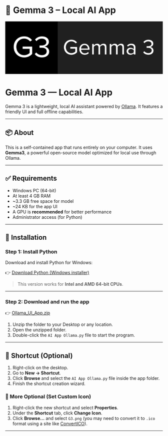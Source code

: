 # 🧠 Gemma 3 – Local AI App

![Gemma 3](./Gemma%203.png)

# Gemma 3 — Local AI App

Gemma 3 is a lightweight, local AI assistant powered by [Ollama](https://ollama.com). It features a friendly UI and full offline capabilities.

---

## 📦 About

This is a self-contained app that runs entirely on your computer. It uses **Gemma3**, a powerful open-source model optimized for local use through Ollama.

---

## ✅ Requirements

- Windows PC (64-bit)
- At least 4 GB RAM
- ~3.3 GB free space for model
- ~24 KB for the app UI
- A GPU is **recommended** for better performance
- Administrator access (for Python)

---

## 🚀 Installation

### Step 1: Install Python

Download and install Python for Windows:

👉 [Download Python (Windows installer)](https://www.python.org/ftp/python/3.11.6/python-3.11.6-amd64.exe)

> This version works for **Intel and AMD 64-bit CPUs**.

---

### Step 2: Download and run the app

👉 [Ollama_UI_App.zip](https://github.com/XTCooper11/Gemma3-Local-AI-App/raw/main/Ollama_UI_App.zip)

1. Unzip the folder to your Desktop or any location.
2. Open the unzipped folder.
3. Double-click the `AI App Ollama.py` file to start the program.

---

## 📎 Shortcut (Optional)

1. Right-click on the desktop.
2. Go to **New → Shortcut**.
3. Click **Browse** and select the `AI App Ollama.py` file inside the app folder.
4. Finish the shortcut creation wizard.

### 🔧 More Optional (Set Custom Icon)

1. Right-click the new shortcut and select **Properties**.
2. Under the **Shortcut** tab, click **Change Icon**.
3. Click **Browse...** and select `G3.png` (you may need to convert it to `.ico` format using a site like [ConvertICO](https://convertico.com)).

---



